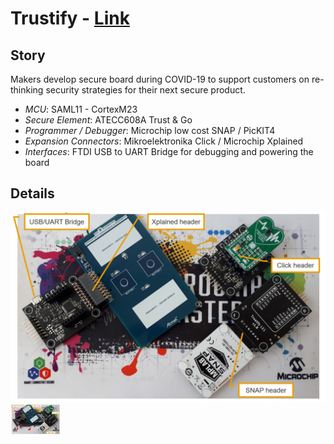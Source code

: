 **Trustify** - [Link](https://)
====================================================

**Story**
------------------------
Makers develop secure board during COVID-19 to support customers on re-thinking security strategies for their next secure product.

  - *MCU*: SAML11 - CortexM23 
  - *Secure Element*: ATECC608A Trust & Go
  - *Programmer / Debugger*: Microchip low cost SNAP / PicKIT4
  - *Expansion Connectors*: Mikroelektronika Click / Microchip Xplained
  - *Interfaces*: FTDI USB to UART Bridge for debugging and powering the board

**Details**
------------------------

![Trustify](images/overview.png)<img src="images/overview.png" height="48" width="80">
